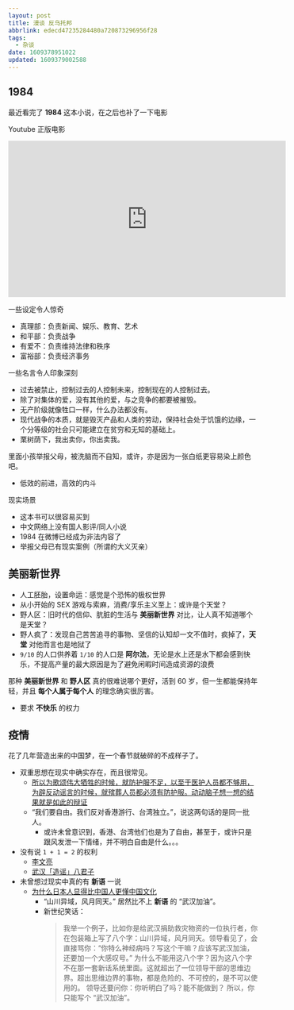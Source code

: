 ```yaml
---
layout: post
title: 漫谈 反乌托邦
abbrlink: edecd47235284480a720873296956f28
tags:
  - 杂谈
date: 1609378951022
updated: 1609379002588
---
```


## 1984

最近看完了 **1984** 这本小说，在之后也补了一下电影

Youtube 正版电影

<iframe width="560" height="315" src="https://www.youtube.com/embed/S0WSCZx6R6M" frameborder="0" allow="accelerometer; autoplay; encrypted-media; gyroscope; picture-in-picture" allowfullscreen></iframe>

一些设定令人惊奇

*   真理部：负责新闻、娱乐、教育、艺术
*   和平部：负责战争
*   有爱不：负责维持法律和秩序
*   富裕部：负责经济事务

一些名言令人印象深刻

*   过去被禁止，控制过去的人控制未来，控制现在的人控制过去。
*   除了对集体的爱，没有其他的爱，与之竞争的都要被摧毁。
*   无产阶级就像牲口一样，什么办法都没有。
*   现代战争的本质，就是毁灭产品和人类的劳动，保持社会处于饥饿的边缘，一个分等级的社会只可能建立在贫穷和无知的基础上。
*   栗树荫下，我出卖你，你出卖我。

里面小孩举报父母，被洗脑而不自知，或许，亦是因为一张白纸更容易染上颜色吧。

*   低效的前进，高效的内斗

现实场景

*   这本书可以很容易买到
*   中文网络上没有国人影评/同人小说
*   1984 在微博已经成为非法内容了
*   举报父母已有现实案例（所谓的大义灭亲）

## 美丽新世界

*   人工胚胎，设置命运：感觉是个恐怖的极权世界
*   从小开始的 SEX 游戏与索麻，消费/享乐主义至上：或许是个天堂？
*   野人区：旧时代的信仰、肮脏的生活与 **美丽新世界** 对比，让人真不知道哪个是天堂？
*   野人疯了：发现自己苦苦追寻的事物、坚信的认知却一文不值时，疯掉了，**天堂** 对他而言也是地狱了
*   `9/10` 的人口供养着 `1/10` 的人口是 **阿尔法**，无论是水上还是水下都会感到快乐，不提高产量的最大原因是为了避免闲暇时间造成资源的浪费

那种 **美丽新世界** 和 **野人区** 真的很难说哪个更好，活到 60 岁，但一生都能保持年轻，并且 **每个人属于每个人** 的理念确实很厉害。

*   要求 **不快乐** 的权力

## 疫情

花了几年营造出来的中国梦，在一个春节就破碎的不成样子了。

*   双重思想在现实中确实存在，而且很常见。
    *   [所以为歌颂伟大牺牲的时候，就防护服不足，以至于医护人员都不够用，为辟反动谣言的时候，就殡葬人员都必须有防护服。动动脑子想一想的结果就是如此的辩证](https://twitter.com/LiYing_2015/status/1227363930504196096)
    *   “我们要自由。我们反对香港游行、台湾独立。”，说这两句话的是同一批人。
        *   或许未曾意识到，香港、台湾他们也是为了自由，甚至于，或许只是跟风发泄一下情绪，并不明白自由是什么。。。
*   没有说 `1 + 1 = 2` 的权利
    *   [李文亮](https://zh.wikipedia.org/wiki/%E6%9D%8E%E6%96%87%E4%BA%AE)
    *   [武汉「造谣」八君子](https://zh.wikipedia.org/wiki/%E6%AD%A6%E6%BC%A2%E9%80%A0%E8%AC%A0%E5%85%AB%E5%90%9B%E5%AD%90)
*   未曾想过现实中真的有 **新语** 一说
    *   [为什么日本人显得比中国人更懂中国文化](https://mp.weixin.qq.com/s/bS_8xCR2bxpwWKcoAeo4pw)
        *   “山川异域，风月同天。” 居然比不上 **新语** 的 “武汉加油”。
        *   新世纪笑话：
            > 我举一个例子，比如你是给武汉捐助救灾物资的一位执行者，你在包装箱上写了八个字：山川异域，风月同天。领导看见了，会直接骂你：“你特么神经病吗？写这个干嘛？应该写武汉加油，还要加一个大感叹号。”
            > 为什么不能用这八个字？因为这八个字不在那一套新话系统里面。这就超出了一位领导干部的思维边界。超出思维边界的事物，都是危险的、不可控的，是不可以使用的。
            > 领导还要问你：你听明白了吗？能不能做到？
            > 所以，你只能写个 “武汉加油”。
